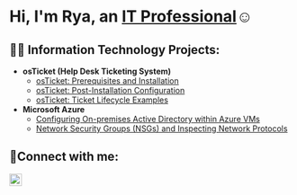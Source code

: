 <h1>Hi, I'm Rya, an <a href="https://linkedin.com/in/rya-fenner">IT Professional</a>☺</h1>

<h2>👨‍💻 Information Technology Projects:</h2>

- <b>osTicket (Help Desk Ticketing System)</b>
  - [osTicket: Prerequisites and Installation](https://github.com/rya-fenner/osticket-prereqs)
  - [osTicket: Post-Installation Configuration](https://github.com/rya-fenner/post-install-config)
  - [osTicket: Ticket Lifecycle Examples](https://github.com/rya-fenner/ticket-lifecycle)
- <b>Microsoft Azure</b>
  - [Configuring On-premises Active Directory within Azure VMs](https://github.com/rya-fenner/configure-ad)
  - [Network Security Groups (NSGs) and Inspecting Network Protocols](https://github.com/rya-fenner/azure-network-protocols)

<h2>🤳Connect with me:</h2>

[<img align="left" alt="Rya | LinkedIn" width="22px" src="https://cdn.jsdelivr.net/npm/simple-icons@v3/icons/linkedin.svg" />][linkedin]

[linkedin]: https://linkedin.com/in/rya-fenner
